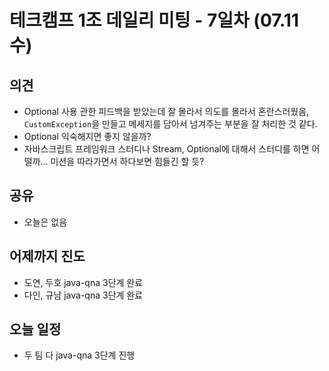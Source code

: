 # 테크캠프 1조 데일리 미팅 - 7일차 (07.11 수)



## 의견

- Optional 사용 관한 피드백을 받았는데 잘 몰라서 의도를 몰라서 혼란스러웠음, `CustomException`을 만들고 메세지를 담아서 넘겨주는 부분을 잘 처리한 것 같다.
- Optional 익숙해지면 좋지 않을까? 
- 자바스크립트 프레임워크 스터디나 Stream, Optional에 대해서 스터디를 하면 어떨까... 미션을 따라가면서 하다보면 힘들긴 할 듯?

## 공유

- 오늘은 없음

## 어제까지 진도

- 도연, 두호 java-qna 3단계 완료
- 다인, 규남 java-qna 3단계 완료

## 오늘 일정

- 두 팀 다 java-qna 3단계 진행



